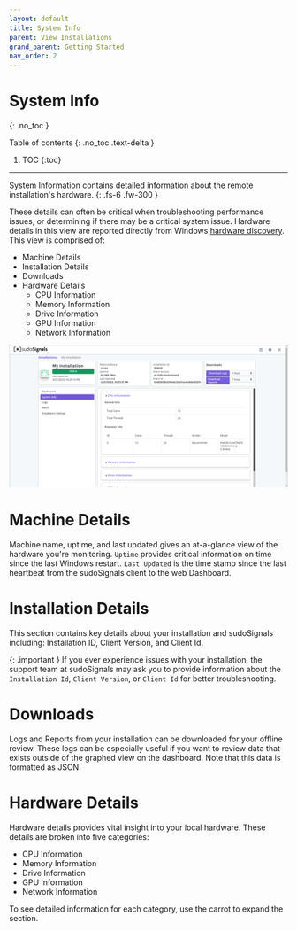 ```yaml
---
layout: default
title: System Info
parent: View Installations
grand_parent: Getting Started
nav_order: 2
---
```

# System Info
{: .no_toc }

Table of contents
{: .no_toc .text-delta }

1. TOC
{:toc}
---

System Information contains detailed information about the remote installation's hardware.
{: .fs-6 .fw-300 }

These details can often be critical when troubleshooting performance issues, or determining if there may be a critical system issue. Hardware details in this view are reported directly from Windows [hardware discovery](https://pkg.go.dev/github.com/jaypipes/ghw). This view is comprised of:
* Machine Details  
* Installation Details
* Downloads
* Hardware Details
    * CPU Information
    * Memory Information
    * Drive Information
    * GPU Information
    * Network Information

![View 04](../../../../assets/images/view-installation/view-stats-004.png)

# Machine Details

Machine name, uptime, and last updated gives an at-a-glance view of the hardware you're monitoring. `Uptime` provides critical information on time since the last Windows restart. `Last Updated` is the time stamp since the last heartbeat from the sudoSignals client to the web Dashboard.

# Installation Details

This section contains key details about your installation and sudoSignals including: Installation ID, Client Version, and Client Id.

{: .important }
If you ever experience issues with your installation, the support team at sudoSignals may ask you to provide information about the `Installation Id`, `Client Version`, or `Client Id` for better troubleshooting.

# Downloads

Logs and Reports from your installation can be downloaded for your offline review. These logs can be especially useful if you want to review data that exists outside of the graphed view on the dashboard. Note that this data is formatted as JSON. 

# Hardware Details

Hardware details provides vital insight into your local hardware. These details are broken into five categories:
* CPU Information
* Memory Information
* Drive Information
* GPU Information
* Network Information  

To see detailed information for each category, use the carrot to expand the section.